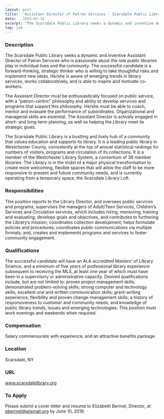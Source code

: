 ```yaml
---
layout: post
title:  "Assistant Director of Patron Services - Scarsdale Public Library"
date:   2019-05-16
excerpt: "The Scarsdale Public Library seeks a dynamic and inventive Assistant Director of Patron Services who is passionate about the role public libraries play in individual lives and the community. The successful candidate is a forward-thinking, strategic thinker who is willing to take thoughtful risks and implement new ideas. He/she is..."
tag: job
---
```


### Description   

The Scarsdale Public Library seeks a dynamic and inventive Assistant Director of Patron Services who is passionate about the role public libraries play in individual lives and the community. The successful candidate is a forward-thinking, strategic thinker who is willing to take thoughtful risks and implement new ideas. He/she is aware of emerging trends in library services, works collaboratively, and is able to inspire and motivate co-workers. 

The Assistant Director must be enthusiastically focused on public service, with a “patron-centric” philosophy and ability to develop services and programs that support this philosophy. He/she must be able to coach, mentor and evaluate the performance of subordinates. Organizational and managerial skills are essential. The Assistant Director is actively engaged in short- and long-term planning, as well as helping the Library meet its strategic goals. 

The Scarsdale Public Library is a bustling and lively hub of a community that values education and supports its library. It is a leading public library in Westchester County, consistently at the top of annual statistical rankings for numbers of visitors, programs and circulation of its collections. It is a member of the Westchester Library System, a consortium of 38 member libraries. The Library is in the midst of a major physical transformation to create more welcoming, flexible spaces that will allow the staff to be more responsive to present and future community needs, and is currently operating from a temporary space, the Scarsdale Library Loft.


### Responsibilities   

This position reports to the Library Director, and oversees public services and programs; supervises the managers of Adult/Teen Services, Children’s Services and Circulation services, which includes hiring, mentoring, training and evaluating; develops goals and objectives, and contributes to furthering the Library’s mission; coordinates collection development; helps formulate policies and procedures; coordinates public communications via multiple formats; and, creates and implements programs and services to foster community engagement.


### Qualifications   

The successful candidate will have an ALA accredited Masters’ of Library Science, and  a minimum of five years of professional library experience subsequent to receiving the MLS, at least one year of which must have been in a supervisory or administrative capacity. Desired qualifications include, but are not limited to: proven project management skills; demonstrated problem-solving skills; strong computer and technology skills; excellent oral and written communication skills; grant-writing experience; flexibility and proven change-management skills; a history of responsiveness to customer and community needs; and knowledge of public library trends, issues and emerging technologies. This position must work evenings and weekends when required.


### Compensation   

Salary commensurate with experience, and an attractive benefits package.


### Location   

Scarsdale, NY


### URL   

www.scarsdalelibrary.org

### To Apply   

Please submit a cover letter and resume to Elizabeth Bermel, Director, at ebermel@wlsmail.org by June 10, 2019. 





